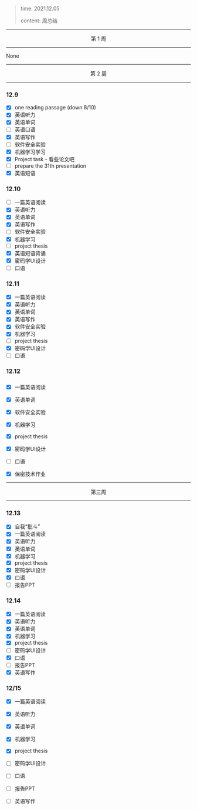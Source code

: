> time: 2021.12.05
>
> content: 周总结

---

<center>第 1 周</center>

---

None



---

<center>第 2 周</center>

---



### 12.9 

- [x] one reading passage (down 8/10)
- [x] 英语听力
- [x] 英语单词
- [ ] 英语口语
- [x] 英语写作
- [ ] 软件安全实验
- [x] 机器学习学习
- [x] Project task - 看些论文吧
- [ ] prepare the 31th presentation 
- [x] 英语短语

### 12.10

- [ ] 一篇英语阅读
- [x] 英语听力
- [x] 英语单词
- [x] 英语写作
- [ ] 软件安全实验
- [x] 机器学习
- [ ] project thesis
- [x] 英语短语背诵
- [x] 密码学UI设计
- [ ] 口语

### 12.11

- [x] 一篇英语阅读
- [x] 英语听力
- [x] 英语单词
- [x] 英语写作
- [x] 软件安全实验
- [x] 机器学习
- [ ] project thesis
- [x] 密码学UI设计
- [ ] 口语

### 12.12

### 

- [x] 一篇英语阅读
- [x] 英语单词
- [x] 软件安全实验
- [x] 机器学习
- [x] project thesis
- [x] 密码学UI设计
- [ ] 口语
- [x] 保密技术作业



---

<center>第三周</center>

---

### 12.13

- [x] 自我“批斗”
- [x] 一篇英语阅读
- [x] 英语听力
- [x] 英语单词
- [x] 机器学习
- [x] project thesis
- [x] 密码学UI设计
- [x] 口语
- [ ] 报告PPT

### 12.14

- [x] 一篇英语阅读
- [x] 英语听力
- [x] 英语单词
- [x] 机器学习
- [x] project thesis
- [ ] 密码学UI设计
- [x] 口语
- [ ] 报告PPT
- [x] 英语写作

### 12/15

- [x] 一篇英语阅读
- [x] 英语听力
- [x] 英语单词
- [x] 机器学习
- [x] project thesis
- [ ] 密码学UI设计
- [ ] 口语
- [ ] 报告PPT
- [ ] 英语写作



